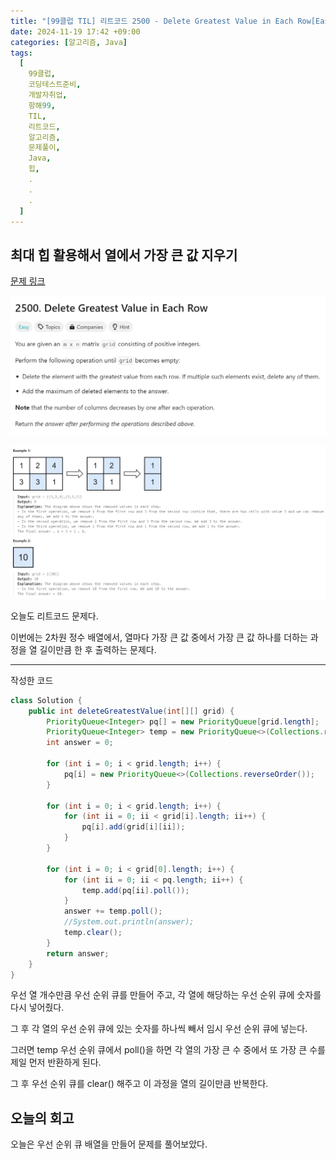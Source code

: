 ```yaml
---
title: "[99클럽 TIL] 리트코드 2500 - Delete Greatest Value in Each Row[Easy](Java)"
date: 2024-11-19 17:42 +09:00
categories: [알고리즘, Java]
tags:
  [
    99클럽,
    코딩테스트준비,
    개발자취업,
    항해99,
    TIL,
    리트코드,
    알고리즘,
    문제풀이,
    Java,
    힙,
    .
    .
    .
  ]
---
```


## 최대 힙 활용해서 열에서 가장 큰 값 지우기

[문제 링크](https://leetcode.com/problems/delete-greatest-value-in-each-row/description/)

![문제 설명](https://github.com/jungi0531/images/blob/main/algorithm_99club_23_01.png?raw=true)

![문제 설명](https://github.com/jungi0531/images/blob/main/algorithm_99club_23_02.png?raw=true)

오늘도 리트코드 문제다.

이번에는 2차원 정수 배열에서, 열마다 가장 큰 값 중에서 가장 큰 값 하나를 더하는 과정을 열 길이만큼 한 후 출력하는 문제다.

---

작성한 코드

```java
class Solution {
    public int deleteGreatestValue(int[][] grid) {
        PriorityQueue<Integer> pq[] = new PriorityQueue[grid.length];
        PriorityQueue<Integer> temp = new PriorityQueue<>(Collections.reverseOrder());
        int answer = 0;

        for (int i = 0; i < grid.length; i++) {
            pq[i] = new PriorityQueue<>(Collections.reverseOrder());
        }

        for (int i = 0; i < grid.length; i++) {
            for (int ii = 0; ii < grid[i].length; ii++) {
                pq[i].add(grid[i][ii]);
            }
        }

        for (int i = 0; i < grid[0].length; i++) {
            for (int ii = 0; ii < pq.length; ii++) {
                temp.add(pq[ii].poll());
            }
            answer += temp.poll();
            //System.out.println(answer);
            temp.clear();
        }
        return answer;
    }
}
```

우선 열 개수만큼 우선 순위 큐를 만들어 주고, 각 열에 해당하는 우선 순위 큐에 숫자를 다시 넣어줬다.

그 후 각 열의 우선 순위 큐에 있는 숫자를 하나씩 빼서 임시 우선 순위 큐에 넣는다.

그러면 temp 우선 순위 큐에서 poll()을 하면 각 열의 가장 큰 수 중에서 또 가장 큰 수를 제일 먼저 반환하게 된다.

그 후 우선 순위 큐를 clear() 해주고 이 과정을 열의 길이만큼 반복한다.

## 오늘의 회고

오늘은 우선 순위 큐 배열을 만들어 문제를 풀어보았다.